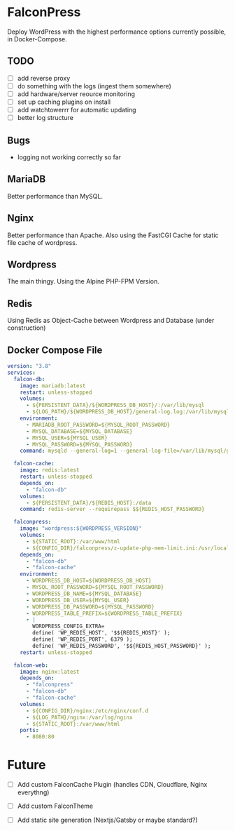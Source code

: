 # FalconPress

Deploy WordPress with the highest performance options currently possible, in Docker-Compose.

## TODO
 - [ ] add reverse proxy
 - [ ] do something with the logs (ingest them somewhere)
 - [ ] add hardware/server reource monitoring
 - [ ] set up caching plugins on install
 - [ ] add watchtowerrr for automatic updating
 - [ ] better log structure

 ## Bugs
 - logging not working correctly so far


## MariaDB
Better performance than MySQL.

## Nginx 
Better performance than Apache. Also using the FastCGI Cache for static file cache of wordpress.

## Wordpress
The main thingy. Using the Alpine PHP-FPM Version.

## Redis
Using Redis as Object-Cache between Wordpress and Database
(under construction)

## Docker Compose File
```yaml
version: "3.8"
services:
  falcon-db:
    image: mariadb:latest
    restart: unless-stopped
    volumes:
      - ${PERSISTENT_DATA}/${WORDPRESS_DB_HOST}/:/var/lib/mysql
      - ${LOG_PATH}/${WORDPRESS_DB_HOST}/general-log.log:/var/lib/mysql/general-log.log
    environment:
      - MARIADB_ROOT_PASSWORD=${MYSQL_ROOT_PASSWORD}
      - MYSQL_DATABASE=${MYSQL_DATABASE}
      - MYSQL_USER=${MYSQL_USER}
      - MYSQL_PASSWORD=${MYSQL_PASSWORD}
    command: mysqld --general-log=1 --general-log-file=/var/lib/mysql/general-log.log

  falcon-cache:
    image: redis:latest
    restart: unless-stopped
    depends_on:
      - "falcon-db"
    volumes:
      - ${PERSISTENT_DATA}/${REDIS_HOST}:/data
    command: redis-server --requirepass $${REDIS_HOST_PASSWORD}

  falconpress:
    image: "wordpress:${WORDPRESS_VERSION}"
    volumes:
      - ${STATIC_ROOT}:/var/www/html
      - ${CONFIG_DIR}/falconpress/z-update-php-mem-limit.ini:/usr/local/etc/php/conf.d/z-update-php-memory-limit.ini
    depends_on:
      - "falcon-db"
      - "falcon-cache"
    environment:
      - WORDPRESS_DB_HOST=${WORDPRESS_DB_HOST}
      - MYSQL_ROOT_PASSWORD=${MYSQL_ROOT_PASSWORD}
      - WORDPRESS_DB_NAME=${MYSQL_DATABASE}
      - WORDPRESS_DB_USER=${MYSQL_USER}
      - WORDPRESS_DB_PASSWORD=${MYSQL_PASSWORD}
      - WORDPRESS_TABLE_PREFIX=${WORDPRESS_TABLE_PREFIX}
      - |
        WORDPRESS_CONFIG_EXTRA=
        define( 'WP_REDIS_HOST', '$${REDIS_HOST}' );
        define( 'WP_REDIS_PORT', 6379 );
        define( 'WP_REDIS_PASSWORD', '$${REDIS_HOST_PASSWORD}' );
    restart: unless-stopped

  falcon-web:
    image: nginx:latest
    depends_on:
      - "falconpress"
      - "falcon-db"
      - "falcon-cache"
    volumes:
      - ${CONFIG_DIR}/nginx:/etc/nginx/conf.d
      - ${LOG_PATH}/nginx:/var/log/nginx
      - ${STATIC_ROOT}:/var/www/html
    ports:
      - 8080:80
```

# Future
- [ ] Add custom FalconCache Plugin (handles CDN, Cloudflare, Nginx everythng)
- [ ] Add custom FalconTheme
- [ ] Add static site generation (Nextjs/Gatsby or maybe standard?)


